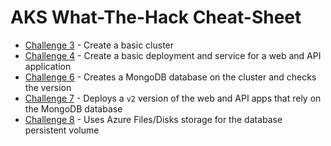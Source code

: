 # AKS What-The-Hack Cheat-Sheet

- [Challenge 3](./challenge3/) - Create a basic cluster
- [Challenge 4](./challenge4/) - Create a basic deployment and service for a web and API application
- [Challenge 6](./challenge6/) - Creates a MongoDB database on the cluster and checks the version
- [Challenge 7](./challenge7/) - Deploys a `v2` version of the web and API apps that rely on the MongoDB database
- [Challenge 8](./challenge8/) - Uses Azure Files/Disks storage for the database persistent volume